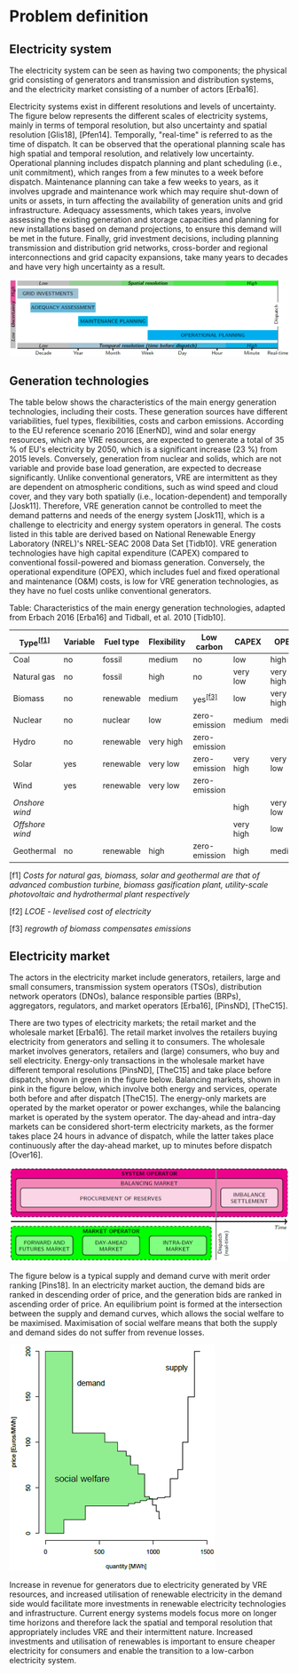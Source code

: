 <!-- 
- [Problem definition](#problem-definition)
  - [Electricity system](#electricity-system)
  - [Generation technologies](#generation-technologies)
  - [Electricity market](#electricity-market)
 -->

# Problem definition

## Electricity system 

The electricity system can be seen as having two components; the physical grid consisting of generators and transmission and distribution systems, and the electricity market consisting of a number of actors [Erba16]. 

Electricity systems exist in different resolutions and levels of uncertainty. The figure below represents the different scales of electricity systems, mainly in terms of temporal resolution, but also uncertainty and spatial resolution [Glis18], [Pfen14]. Temporally, "real-time" is referred to as the time of dispatch. It can be observed that the operational planning scale has high spatial and temporal resolution, and relatively low uncertainty. Operational planning includes dispatch planning and plant scheduling (i.e., unit commitment), which ranges from a few minutes to a week before dispatch. Maintenance planning can take a few weeks to years, as it involves upgrade and maintenance work which may require shut-down of units or assets, in turn affecting the availability of generation units and grid infrastructure. Adequacy assessments, which takes years, involve assessing the existing generation and storage capacities and planning for new installations based on demand projections, to ensure this demand will be met in the future. Finally, grid investment decisions, including planning transmission and distribution grid networks, cross-border and regional interconnections and grid capacity expansions, take many years to decades and have very high uncertainty as a result.

![The various scales of electricity systems in terms of their approximate temporal resolution, as well as spatial resolution and uncertainty, adapted from Glismann 2018 and Pfenninger, et al. 2014 [Glis18], [Pfen14].](images/resolution.png "The various scales of electricity systems in terms of their approximate temporal resolution, as well as spatial resolution and uncertainty, adapted from Glismann 2018 and Pfenninger, et al. 2014 [Glis18], [Pfen14].")

## Generation technologies

The table below shows the characteristics of the main energy generation technologies, including their costs. These generation sources have different variabilities, fuel types, flexibilities, costs and carbon emissions. According to the EU reference scenario 2016 [EnerND], wind and solar energy resources, which are VRE resources, are expected to generate a total of 35 % of EU's electricity by 2050, which is a significant increase (23 %) from 2015 levels. Conversely, generation from nuclear and solids, which are not variable and provide base load generation, are expected to decrease significantly. Unlike conventional generators, VRE are intermittent as they are dependent on atmospheric conditions, such as wind speed and cloud cover, and they vary both spatially (i.e., location-dependent) and temporally [Josk11]. Therefore, VRE generation cannot be controlled to meet the demand patterns and needs of the energy system [Josk11], which is a challenge to electricity and energy system operators in general. The costs listed in this table are derived based on National Renewable Energy Laboratory (NREL)'s NREL-SEAC 2008 Data Set [Tidb10]. VRE generation technologies have high capital expenditure (CAPEX) compared to conventional fossil-powered and biomass generation. Conversely, the operational expenditure (OPEX), which includes fuel and fixed operational and maintenance (O&M) costs, is low for VRE generation technologies, as they have no fuel costs unlike conventional generators.

Table: Characteristics of the main energy generation technologies, adapted from Erbach 2016 [Erba16] and Tidball, et al. 2010 [Tidb10].

**Type**<sup>[[f1]](#f1)</sup> | **Variable** | **Fuel type** | **Flexibility** | **Low carbon** | **CAPEX** | **OPEX** | **LCOE**<sup>[[f2]](#f2)</sup>
---|---|---|---|---|---|---|---
Coal | no | fossil | medium | no | low | high | very low 
Natural gas | no | fossil | high | no | very low | very high | low 
Biomass | no | renewable | medium | yes<sup>[[f3]](#f3)</sup> | low | very high | very high
Nuclear | no | nuclear | low | zero-emission | medium | medium | medium
Hydro | no | renewable | very high | zero-emission | | |
Solar | yes | renewable | very low | zero-emission | very high | very low | very high
Wind | yes | renewable | very low | zero-emission | | | 
*Onshore wind* | | | | | high | very low | very low 
*Offshore wind* | | | | | very high | low | high 
Geothermal | no | renewable | high | zero-emission | high | medium | high

<a name="f1">[f1]</a> *Costs for natural gas, biomass, solar and geothermal are that of advanced combustion turbine, biomass gasification plant, utility-scale photovoltaic and hydrothermal plant respectively*

<a name="f2">[f2]</a> *LCOE - levelised cost of electricity*

<a name="f3">[f3]</a> *regrowth of biomass compensates emissions*

## Electricity market

The actors in the electricity market include generators, retailers, large and small consumers, transmission system operators (TSOs), distribution network operators (DNOs), balance responsible parties (BRPs), aggregators, regulators, and market operators [Erba16], [PinsND], [TheC15].

There are two types of electricity markets; the retail market and the wholesale market [Erba16]. The retail market involves the retailers buying electricity from generators and selling it to consumers. The wholesale market involves generators, retailers and (large) consumers, who buy and sell electricity. Energy-only transactions in the wholesale market have different temporal resolutions [PinsND], [TheC15] and take place before dispatch, shown in green in the figure below. Balancing markets, shown in pink in the figure below, which involve both energy and services, operate both before and after dispatch [TheC15]. The energy-only markets are operated by the market operator or power exchanges, while the balancing market is operated by the system operator. The day-ahead and intra-day markets can be considered short-term electricity markets, as the former takes place 24 hours in advance of dispatch, while the latter takes place continuously after the day-ahead market, up to minutes before dispatch [Over16].

![The various electricity markets in terms of operator and temporal resolution, before and after dispatch, adapted from KU Leuven Energy Institute 2015 and Pinson 2018 [PinsND], [TheC15].](images/market-resolution.png "The various electricity markets in terms of operator and temporal resolution, before and after dispatch, adapted from KU Leuven Energy Institute 2015 and Pinson 2018 [PinsND], [TheC15].")

The figure below is a typical supply and demand curve with merit order ranking [Pins18]. In an electricity market auction, the demand bids are ranked in descending order of price, and the generation bids are ranked in ascending order of price. An equilibrium point is formed at the intersection between the supply and demand curves, which allows the social welfare to be maximised. Maximisation of social welfare means that both the supply and demand sides do not suffer from revenue losses. 

![Merit order ranking of supply and demand bids in an electricity market auction, illustrating the equilibrium point and maximisation of the social welfare. Source: Pinson 2018 [Pins18].](images/merit-order.png "Merit order ranking of supply and demand bids in an electricity market auction, illustrating the equilibrium point and maximisation of the social welfare. Source: Pinson 2018 [Pins18].")

Increase in revenue for generators due to electricity generated by VRE resources, and increased utilisation of renewable electricity in the demand side would facilitate more investments in renewable electricity technologies and infrastructure. Current energy systems models focus more on longer time horizons and therefore lack the spatial and temporal resolution that appropriately includes VRE and their intermittent nature. Increased investments and utilisation of renewables is important to ensure cheaper electricity for consumers and enable the transition to a low-carbon electricity system.


